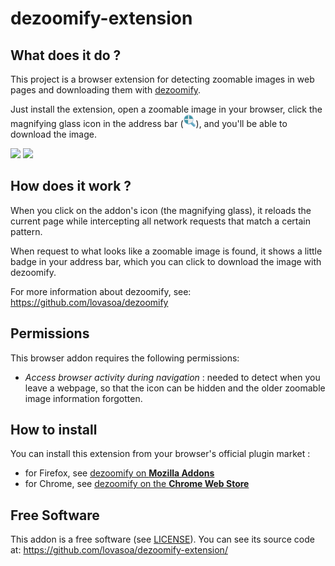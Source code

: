 # dezoomify-extension

## What does it do ?
This project is a browser extension for detecting zoomable images in web pages and downloading them with [dezoomify](https://github.com/lovasoa/dezoomify).

Just install the extension, open a zoomable image in your browser,
click the magnifying glass icon in the address bar (<img src="./icons/icon.svg" width=20 height=20/>),
and you'll be able to download the image.

<img src="https://addons.cdn.mozilla.net/user-media/previews/full/230/230329.png?modified=1578086032" height=300 /> <img src="https://user-images.githubusercontent.com/552629/72672454-9afd9880-3a5a-11ea-958e-b262a615fa31.png" height=300 />

## How does it work ?

When you click on the addon's icon (the magnifying glass), it reloads the current page
while intercepting all network requests that match a certain pattern.

When request to what looks like a zoomable image is found,
it shows a little badge in your address bar, which you can click 
to download the image with dezoomify.

For more information about dezoomify, see: https://github.com/lovasoa/dezoomify

## Permissions

This browser addon requires the following permissions:

 - *Access browser activity during navigation* :
    needed to detect when you leave a webpage, so that the icon can be hidden and the older zoomable image information forgotten.

## How to install
You can install this extension from your browser's official plugin market :
 - for Firefox, see [dezoomify on **Mozilla Addons**](https://addons.mozilla.org/en-US/firefox/addon/dezoomify/)
 - for Chrome, see [dezoomify on the **Chrome Web Store**](https://chrome.google.com/webstore/detail/dezoomify/iapjjopjejpelnfdonefbffahmcndfbm)

## Free Software
This addon is a free software (see [LICENSE](./LICENSE)).
You can see its source code at: https://github.com/lovasoa/dezoomify-extension/
